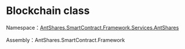 # Blockchain class

Namespace：[AntShares.SmartContract.Framework.Services.AntShares](../AntShares.md)

Assembly：AntShares.SmartContract.Framework


